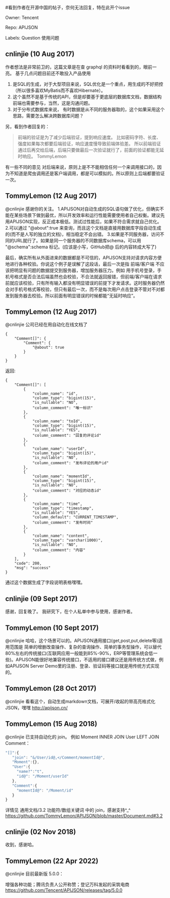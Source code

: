 #看到作者在开源中国的帖子，奈何无法回复，特在此开个issue

Owner: Tencent

Repo: APIJSON

Labels: Question 使用问题 

## cnlinjie (10 Aug 2017)

作者想法是非常前卫的，这篇文章是在查 graphql 的资料时看看到的，眼前一亮。
基于几点问题目前还不敢投入产品使用
1.  是SQL的生成，对于大型项目来说，SQL优化是一个重点，用生成的不好把控（所以很多喜欢MyBatis而不喜欢Hibernate）。
2. 这个虽然不是基于传统的API，但是却要基于更底层的数据库文档，数据结构前端也需要参与，当然，这是沟通问题。
3.  对于分布式数据库来说， 有时数据是从不同的服务器取的，这个如果采用这个思路，需要怎么解决跨数据库问题？


另，看到作者回复的：

> 前端的验证是为了减少后端验证，提到响应速度。
比如密码字符、长度、强度如果每次都要后端验证，响应速度慢导致前端体验差。
所以前端验证通过后再交给后端，后端只要做最后一次验证就行了，前面的验证都能无延时响应。
TommyLemon

有一些不同的意见
对后端来说，原则上是不不能相信任何一个来调用接口的，因为不知道是爬虫调用还是客户端调用，都是可以模拟的。所以原则上后端都要验证一次。

## TommyLemon (12 Aug 2017)

@cnlinjie 感谢你的关注。
1.APIJSON对自动生成的SQL语句做了优化，但确实不能在某些场景下做到最优，所以开发效率和运行性能需要使用者自己权衡。建议先用APIJSON实现，反正成本极低。测试过性能后，如果不符合需求就自己优化。
2.可以通过 "@about":true 来查询，而且这个文档是直接用数据库字段自动生成的(而不是人写的独立的文档)，相当稳定不会出错。
3.如果是不同服务器，访问不同的URL就行了。如果是同一个服务器的不同数据库schema，可以用 "@schema":schema 标记。(应该是小写，GitHub把@ 后的内容转成大写了)

最后，确实所有从外面进来的数据都是不可信的，APIJSON支持对请求内容方便地进行各种校验。你说这个例子是误解了这段话，最后一次是指 前端/客户端 不应该把明显有问题的数据提交到服务器，增加服务器压力。例如 用手机号登录，手机号格式是否合法后端虽然也会校验，不合法就返回报错，但前端/客户端在请求前就应该校验，只有所有输入都没有明显错误的前提下才发请求。这时服务器仍然会对手机号格式等校验，但只有最后一次，而不是每次用户点击登录不管对不对都发到服务器去校验。所以前面有明显错误的时候都能“无延时响应”。

## TommyLemon (12 Aug 2017)

@cnlinjie 公司已经在用自动化在线文档了
```
{
	"Comment[]": {
		"Comment": {
			"@about": true
		}
	}
}
```
返回:
```
{
	"Comment[]": [
		{
			"column_name": "id",
			"column_type": "bigint(15)",
			"is_nullable": "NO",
			"column_comment": "唯一标识"
		},
		{
			"column_name": "toId",
			"column_type": "bigint(15)",
			"is_nullable": "YES",
			"column_comment": "回复的评论id"
		},
		{
			"column_name": "userId",
			"column_type": "bigint(15)",
			"is_nullable": "NO",
			"column_comment": "发布评论的用户id"
		},
		{
			"column_name": "momentId",
			"column_type": "bigint(15)",
			"is_nullable": "NO",
			"column_comment": "对应的动态id"
		},
		{
			"column_name": "time",
			"column_type": "timestamp",
			"is_nullable": "YES",
			"column_default": "CURRENT_TIMESTAMP",
			"column_comment": "发布时间"
		},
		{
			"column_name": "content",
			"column_type": "varchar(1000)",
			"is_nullable": "NO",
			"column_comment": "内容"
		}
	],
	"code": 200,
	"msg": "success"
}
```
通过这个数据生成了字段说明表格嘿嘿。


## cnlinjie (09 Sept 2017)

感谢，回复晚了。
我研究下，在个人私单中参与使用，感谢作者。

## TommyLemon (10 Sept 2017)

@cnlinjie 哈哈，这个场景可以的。APIJSON通用接口(get,post,put,delete等)适用范围是 简单的增删改查操作、复杂的查询操作、简单的事务型操作，可以替代80%左右的传统接口(互联网应用一般能到85%-90%，ERP等管理系统会低一些)。APIJSON能很好地兼容传统接口，不适用的接口建议还是用传统方式做，例如APIJSON Server Demo里的注册、登录、验证码等接口就是用传统方式实现的。

## TommyLemon (28 Oct 2017)

@cnlinjie 看看这个，自动生成markdown文档，可展开/收起的带高亮格式化JSON，嘿嘿
http://apijson.cn/

## TommyLemon (15 Aug 2018)

@cnlinjie 
已支持自动化的 join。
例如
Moment INNER JOIN User LEFT JOIN Comment：
```js
"[]":{
   "join": "&/User/id@,</Comment/momentId@",
   "Moment":{},
   "User":{
     "name?":"t",
     "id@": "/Moment/userId"
   },
   "Comment":{
     "momentId@": "/Moment/id"
   }
}
```
详情见 通用文档/3.2 功能符/数组关键词 中的 join，感谢支持^_^
https://github.com/TommyLemon/APIJSON/blob/master/Document.md#3.2

## cnlinjie (02 Nov 2018)

收到，感谢哈。

## TommyLemon (22 Apr 2022)

 @cnlinjie 目前最新版 5.0.0：

增强各种功能；腾讯负责人公开称赞；登记万科发起的采筑电商
https://github.com/Tencent/APIJSON/releases/tag/5.0.0

